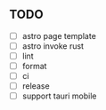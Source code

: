 ## TODO

- [ ] astro page template
- [ ] astro invoke rust
- [ ] lint
- [ ] format
- [ ] ci
- [ ] release
- [ ] support tauri mobile